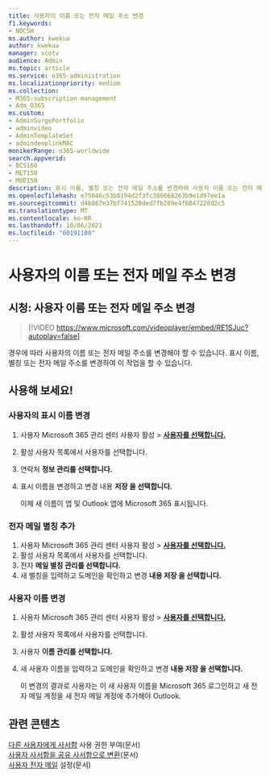 ```yaml
---
title: 사용자의 이름 또는 전자 메일 주소 변경
f1.keywords:
- NOCSH
ms.author: kwekua
author: kwekua
manager: scotv
audience: Admin
ms.topic: article
ms.service: o365-administration
ms.localizationpriority: medium
ms.collection:
- M365-subscription-management
- Adm_O365
ms.custom:
- AdminSurgePortfolio
- adminvideo
- AdminTemplateSet
- admindeeplinkMAC
monikerRange: o365-worldwide
search.appverid:
- BCS160
- MET150
- MOE150
description: 표시 이름, 별칭 또는 전자 메일 주소를 변경하여 사용자 이름 또는 전자 메일 주소를 변경하는 방법을 학습합니다.
ms.openlocfilehash: e75046c53b8194d2f3fc386668263b9e1d97ee1a
ms.sourcegitcommit: d4b867e37bf741528ded7fb289e4f6847228d2c5
ms.translationtype: MT
ms.contentlocale: ko-KR
ms.lasthandoff: 10/06/2021
ms.locfileid: "60191100"
---
```

# <a name="change-a-users-name-or-email-address"></a>사용자의 이름 또는 전자 메일 주소 변경

## <a name="watch-change-a-users-name-or-email-address"></a>시청: 사용자 이름 또는 전자 메일 주소 변경

> [!VIDEO https://www.microsoft.com/videoplayer/embed/RE1SJuc?autoplay=false]

경우에 따라 사용자의 이름 또는 전자 메일 주소를 변경해야 할 수 있습니다. 표시 이름, 별칭 또는 전자 메일 주소를 변경하여 이 작업을 할 수 있습니다. 

## <a name="try-it"></a>사용해 보세요!

### <a name="change-a-users-display-name"></a>사용자의 표시 이름 변경

1. 사용자 Microsoft 365 관리 센터 사용자 활성   >  <a href="https://go.microsoft.com/fwlink/p/?linkid=834822" target="_blank">**사용자를 선택합니다.**</a>
1. 활성 사용자 목록에서 사용자를 선택합니다.
1. 연락처 **정보 관리를 선택합니다.**
1. 표시 이름을 변경하고 변경 내용 **저장 을 선택합니다.**

    이제 새 이름이 앱 및 Outlook 앱에 Microsoft 365 표시됩니다.

### <a name="add-an-email-alias"></a>전자 메일 별칭 추가

1. 사용자 Microsoft 365 관리 센터 사용자 활성   >  <a href="https://go.microsoft.com/fwlink/p/?linkid=834822" target="_blank">**사용자를 선택합니다.**</a>
1. 활성 사용자 목록에서 사용자를 선택합니다.
1. 전자 **메일 별칭 관리를 선택합니다.**
1. 새 별칭을 입력하고 도메인을 확인하고 변경 **내용 저장 을 선택합니다.**

### <a name="change-a-username"></a>사용자 이름 변경

1. 사용자 Microsoft 365 관리 센터 사용자 활성   >  <a href="https://go.microsoft.com/fwlink/p/?linkid=834822" target="_blank">**사용자를 선택합니다.**</a>
1. 활성 사용자 목록에서 사용자를 선택합니다.
1. 사용자 **이름 관리를 선택합니다.**
1. 새 사용자 이름을 입력하고 도메인을 확인하고 변경 **내용 저장 을 선택합니다.**

    이 변경의 결과로 사용자는 이 새 사용자 이름을 Microsoft 365 로그인하고 새 전자 메일 계정을 새 전자 메일 계정에 추가해야 Outlook.

## <a name="related-content"></a>관련 콘텐츠

[다른 사용자에게 사서함](../admin/add-users/give-mailbox-permissions-to-another-user.md) 사용 권한 부여(문서)\
[사용자 사서함을 공유 사서함으로 변환](../admin/email/convert-user-mailbox-to-shared-mailbox.md)(문서)\
[사용자 전자 메일](../admin/email/office-365-user-email-settings.md) 설정(문서)
